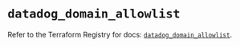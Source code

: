 # `datadog_domain_allowlist`

Refer to the Terraform Registry for docs: [`datadog_domain_allowlist`](https://registry.terraform.io/providers/datadog/datadog/3.63.0/docs/resources/domain_allowlist).
